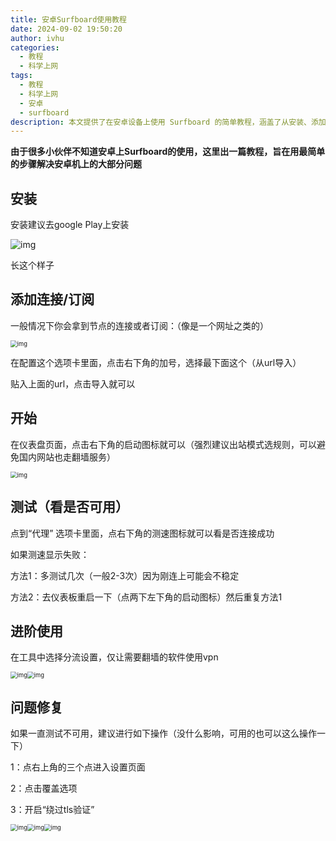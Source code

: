 ```yaml
---
title: 安卓Surfboard使用教程
date: 2024-09-02 19:50:20
author: ivhu
categories:
  - 教程
  - 科学上网
tags:
  - 教程
  - 科学上网
  - 安卓
  - surfboard
description: 本文提供了在安卓设备上使用 Surfboard 的简单教程，涵盖了从安装、添加连接/订阅到启动和测试的步骤。指南还包括如何使用分流功能让特定应用通过 VPN，以及修复连接问题的解决方法，如启用“绕过 TLS 验证”选项。该教程旨在帮助用户轻松解决安卓设备上的大部分问题。
---
```


**由于很多小伙伴不知道安卓上Surfboard的使用，这里出一篇教程，旨在用最简单的步骤解决安卓机上的大部分问题**

## 安装

安装建议去google Play上安装

![img](https://i.imgur.com/Rx9RKti.png)

长这个样子

## 添加连接/订阅

一般情况下你会拿到节点的连接或者订阅：（像是一个网址之类的）

<img src="https://i.imgur.com/sC0V0uO.png" alt="img" style="zoom: 67%;" />

在配置这个选项卡里面，点击右下角的加号，选择最下面这个（从url导入）

贴入上面的url，点击导入就可以

## 开始

在仪表盘页面，点击右下角的启动图标就可以（强烈建议出站模式选规则，可以避免国内网站也走翻墙服务）

<img src="https://i.imgur.com/jSfWUxp.png" alt="img" style="zoom:67%;" />

## 测试（看是否可用）

点到“代理” 选项卡里面，点右下角的测速图标就可以看是否连接成功

如果测速显示失败：

方法1：多测试几次（一般2-3次）因为刚连上可能会不稳定

方法2：去仪表板重启一下（点两下左下角的启动图标）然后重复方法1

## 进阶使用

在工具中选择分流设置，仅让需要翻墙的软件使用vpn

<img src="https://i.imgur.com/bEmUkDu.png" alt="img" style="zoom:67%;display: inline-block;"/><img src="https://i.imgur.com/waMATiC.png" alt="img" style="zoom:67%;display: inline-block;" />

## 问题修复

如果一直测试不可用，建议进行如下操作（没什么影响，可用的也可以这么操作一下）

1：点右上角的三个点进入设置页面

2：点击覆盖选项

3：开启“绕过tls验证”

<img src="https://i.imgur.com/oteoML4.png" alt="img" style="zoom:67%;display: inline-block;" /><img src="https://i.imgur.com/cusPyTe.png" alt="img" style="zoom:67%;display: inline-block;" /><img src="https://i.imgur.com/SiMkMt7.png" alt="img" style="zoom:67%;display: inline-block;" />
